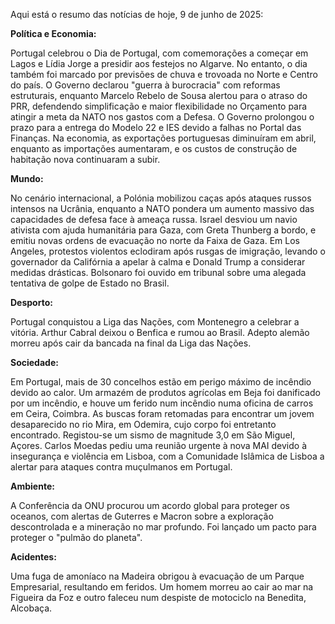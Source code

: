 Aqui está o resumo das notícias de hoje, 9 de junho de 2025:

**Política e Economia:**

Portugal celebrou o Dia de Portugal, com comemorações a começar em Lagos e Lídia Jorge a presidir aos festejos no Algarve. No entanto, o dia também foi marcado por previsões de chuva e trovoada no Norte e Centro do país. O Governo declarou "guerra à burocracia" com reformas estruturais, enquanto Marcelo Rebelo de Sousa alertou para o atraso do PRR, defendendo simplificação e maior flexibilidade no Orçamento para atingir a meta da NATO nos gastos com a Defesa. O Governo prolongou o prazo para a entrega do Modelo 22 e IES devido a falhas no Portal das Finanças. Na economia, as exportações portuguesas diminuíram em abril, enquanto as importações aumentaram, e os custos de construção de habitação nova continuaram a subir.

**Mundo:**

No cenário internacional, a Polónia mobilizou caças após ataques russos intensos na Ucrânia, enquanto a NATO pondera um aumento massivo das capacidades de defesa face à ameaça russa. Israel desviou um navio ativista com ajuda humanitária para Gaza, com Greta Thunberg a bordo, e emitiu novas ordens de evacuação no norte da Faixa de Gaza. Em Los Angeles, protestos violentos eclodiram após rusgas de imigração, levando o governador da Califórnia a apelar à calma e Donald Trump a considerar medidas drásticas. Bolsonaro foi ouvido em tribunal sobre uma alegada tentativa de golpe de Estado no Brasil.

**Desporto:**

Portugal conquistou a Liga das Nações, com Montenegro a celebrar a vitória. Arthur Cabral deixou o Benfica e rumou ao Brasil. Adepto alemão morreu após cair da bancada na final da Liga das Nações.

**Sociedade:**

Em Portugal, mais de 30 concelhos estão em perigo máximo de incêndio devido ao calor. Um armazém de produtos agrícolas em Beja foi danificado por um incêndio, e houve um ferido num incêndio numa oficina de carros em Ceira, Coimbra. As buscas foram retomadas para encontrar um jovem desaparecido no rio Mira, em Odemira, cujo corpo foi entretanto encontrado. Registou-se um sismo de magnitude 3,0 em São Miguel, Açores. Carlos Moedas pediu uma reunião urgente à nova MAI devido à insegurança e violência em Lisboa, com a Comunidade Islâmica de Lisboa a alertar para ataques contra muçulmanos em Portugal.

**Ambiente:**

A Conferência da ONU procurou um acordo global para proteger os oceanos, com alertas de Guterres e Macron sobre a exploração descontrolada e a mineração no mar profundo. Foi lançado um pacto para proteger o "pulmão do planeta".

**Acidentes:**

Uma fuga de amoníaco na Madeira obrigou à evacuação de um Parque Empresarial, resultando em feridos. Um homem morreu ao cair ao mar na Figueira da Foz e outro faleceu num despiste de motociclo na Benedita, Alcobaça.